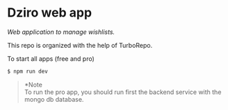 # Dziro web app
*Web application to manage wishlists.* 

This repo is organized with the help of TurboRepo.

To start all apps (free and pro)
```bash
$ npm run dev
```

> *Note  
To run the pro app, you should run first the backend service with the mongo db database.